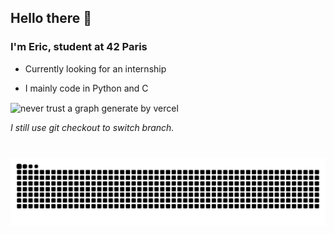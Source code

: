 ## Hello there 👋

### I'm Eric, student at 42 Paris

- Currently looking for an internship

- I mainly code in Python and C

<p><img align="center" src="https://github-readme-stats.vercel.app/api/top-langs?username=Hqndler&show_icons=true&locale=en&layout=compact&theme=transparent&hide=html,css,makefile,dockerfile,shell" alt="never trust a graph generate by vercel" /></p>

<i>I still use git checkout to switch branch.

# 

![snake](https://github.com/Hqndler/Hqndler/blob/output/github-contribution-grid-snake-dark.svg)

<!--
**Hqndler/Hqndler** is a ✨ _special_ ✨ repository because its `README.md` (this file) appears on your GitHub profile.

Here are some ideas to get you started:

- 🔭 I’m currently working on ...
- 🌱 I’m currently learning ...
- 👯 I’m looking to collaborate on ...
- 🤔 I’m looking for help with ...
- 💬 Ask me about ...
- 📫 How to reach me: ...
- 😄 Pronouns: ...
- ⚡ Fun fact: ...
-->
